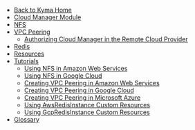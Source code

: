 <!-- markdown-link-check-disable -->
* [Back to Kyma Home](/)
* [Cloud Manager Module](/cloud-manager/user/README.md)
* [NFS](/cloud-manager/user/00-20-nfs.md)
* [VPC Peering](/cloud-manager/user/00-30-vpc-peering.md)
  * [Authorizing Cloud Manager in the Remote Cloud Provider](/cloud-manager/user/00-50-vpc-peering-authorization.md)
* [Redis](/cloud-manager/user/00-40-redis.md)
* [Resources](/cloud-manager/user/resources/README.md)
* [Tutorials](/cloud-manager/user/tutorials/README.md)
  * [Using NFS in Amazon Web Services](/cloud-manager/user/tutorials/01-20-10-aws-nfs-volume.md)
  * [Using NFS in Google Cloud](/cloud-manager/user/tutorials/01-20-20-gcp-nfs-volume.md)
  * [Creating VPC Peering in Amazon Web Services](/cloud-manager/user/tutorials/01-30-10-aws-vpc-peering.md)
  * [Creating VPC Peering in Google Cloud](/cloud-manager/user/tutorials/01-30-20-gcp-vpc-peering.md)
  * [Creating VPC Peering in Microsoft Azure](/cloud-manager/user/tutorials/01-30-30-azure-vpc-peering.md)
  * [Using AwsRedisInstance Custom Resources](/cloud-manager/user/tutorials/01-40-10-aws-redis-instance.md)
  * [Using GcpRedisInstance Custom Resources](/cloud-manager/user/tutorials/01-40-20-gcp-redis-instance.md)
* [Glossary](/cloud-manager/user/00-10-glossary.md)
<!-- markdown-link-check-enable -->
